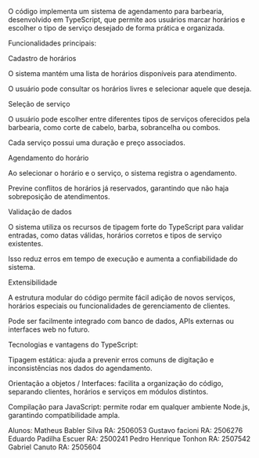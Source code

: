 O código implementa um sistema de agendamento para barbearia, desenvolvido em TypeScript, que permite aos usuários marcar horários e escolher o tipo de serviço desejado de forma prática e organizada.

Funcionalidades principais:

Cadastro de horários

O sistema mantém uma lista de horários disponíveis para atendimento.

O usuário pode consultar os horários livres e selecionar aquele que deseja.

Seleção de serviço

O usuário pode escolher entre diferentes tipos de serviços oferecidos pela barbearia, como corte de cabelo, barba, sobrancelha ou combos.

Cada serviço possui uma duração e preço associados.

Agendamento do horário

Ao selecionar o horário e o serviço, o sistema registra o agendamento.

Previne conflitos de horários já reservados, garantindo que não haja sobreposição de atendimentos.

Validação de dados

O sistema utiliza os recursos de tipagem forte do TypeScript para validar entradas, como datas válidas, horários corretos e tipos de serviço existentes.

Isso reduz erros em tempo de execução e aumenta a confiabilidade do sistema.

Extensibilidade

A estrutura modular do código permite fácil adição de novos serviços, horários especiais ou funcionalidades de gerenciamento de clientes.

Pode ser facilmente integrado com banco de dados, APIs externas ou interfaces web no futuro.

Tecnologias e vantagens do TypeScript:

Tipagem estática: ajuda a prevenir erros comuns de digitação e inconsistências nos dados do agendamento.

Orientação a objetos / Interfaces: facilita a organização do código, separando clientes, horários e serviços em módulos distintos.

Compilação para JavaScript: permite rodar em qualquer ambiente Node.js, garantindo compatibilidade ampla.


Alunos: Matheus Babler Silva RA: 2506053
Gustavo facioni RA: 2506276
Eduardo Padilha Escuer RA: 2500241
Pedro Henrique Tonhon RA: 2507542
Gabriel Canuto RA: 2505604
